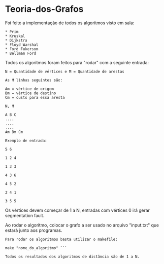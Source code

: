# Teoria-dos-Grafos


Foi feito a implementação de todos os algoritmos visto em sala:
```
* Prim
* Kruskal
* Dijkstra
* Floyd Warshal
* Ford Fukerson
* Bellman Ford
```

Todos os algoritmos foram feitos para "rodar" com a seguinte entrada:
```
N = Quantidade de vértices e M = Quantidade de arestas

As M linhas seguintes são: 

Am = vértice de origem
Bm = vértice de destino 
Cm = custo para essa aresta

N, M 

A B C
....
....
....
Am Bm Cm
```
```
Exemplo de entrada:

5 6

1 2 4

1 3 3

4 3 6

4 5 2

2 4 1

3 5 5
```

Os vértices devem começar de 1 a N, entradas com vértices 0 irá gerar segmentation fault.

Ao rodar o algoritmo, colocar o grafo a ser usado no arquivo "input.txt" que estará junto aos programas.
```
Para rodar os algoritmos basta utilizar o makefile:

make "nome_do_algoritmo" ```

Todos os resultados dos algoritmos de distância são de 1 a N.
